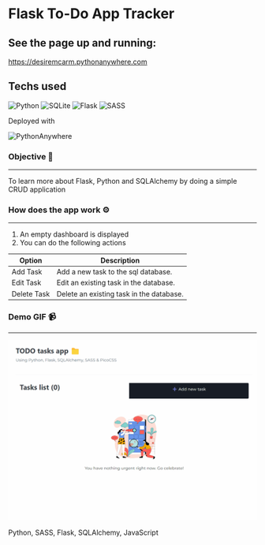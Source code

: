 ﻿# Flask To-Do App Tracker

## See the page up and running:
https://desiremcarm.pythonanywhere.com

## Techs used
![Python](https://img.shields.io/badge/python-3670A0?style=for-the-badge&logo=python&logoColor=ffdd54)
![SQLite](https://img.shields.io/badge/sqlite-%2307405e.svg?style=for-the-badge&logo=sqlite&logoColor=white)
![Flask](https://img.shields.io/badge/flask-%23000.svg?style=for-the-badge&logo=flask&logoColor=white)
![SASS](https://img.shields.io/badge/SASS-hotpink.svg?style=for-the-badge&logo=SASS&logoColor=white)

Deployed with

![PythonAnywhere](https://img.shields.io/badge/pythonanywhere-%232F9FD7.svg?style=for-the-badge&logo=pythonanywhere&logoColor=151515)

### Objective 🎯
---
To learn more about Flask, Python and SQLAlchemy by doing a simple CRUD application

### How does the app work ⚙️
---
1. An empty dashboard is displayed
2. You can do the following actions

| Option | Description |
| ----------- | ----------- |
| Add Task | Add a new task to the sql database. |
| Edit Task | Edit an existing task in the database. |
| Delete Task | Delete an existing task in the database. |

### Demo GIF 📹
---
![Gif of how the app works](img/todoappgif.gif)

Python, SASS, Flask, SQLAlchemy, JavaScript
